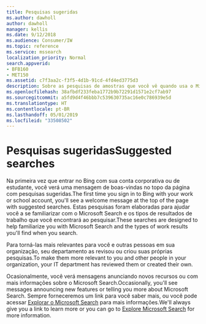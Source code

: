 ```yaml
---
title: Pesquisas sugeridas
ms.author: dawholl
author: dawholl
manager: kellis
ms.date: 9/12/2018
ms.audience: Consumer/IW
ms.topic: reference
ms.service: mssearch
localization_priority: Normal
search.appverid:
- BFB160
- MET150
ms.assetid: c7f3aa2c-f3f5-4d1b-91cd-4fd4ed3775d3
description: Sobre as pesquisas de amostras que você vê quando usa o Microsoft Search
ms.openlocfilehash: 38afbdf233feba1772b9b72291d1571e2cf7ab97
ms.sourcegitcommit: a5fd9d4f46bbb7c539630735ac16e0c786939e5d
ms.translationtype: HT
ms.contentlocale: pt-BR
ms.lasthandoff: 05/01/2019
ms.locfileid: "33508502"
---
```

# <a name="suggested-searches"></a><span data-ttu-id="de090-103">Pesquisas sugeridas</span><span class="sxs-lookup"><span data-stu-id="de090-103">Suggested searches</span></span>

<span data-ttu-id="de090-104">Na primeira vez que entrar no Bing com sua conta corporativa ou de estudante, você verá uma mensagem de boas-vindas no topo da página com pesquisas sugeridas.</span><span class="sxs-lookup"><span data-stu-id="de090-104">The first time you sign in to Bing with your work or school account, you'll see a welcome message at the top of the page with suggested searches.</span></span> <span data-ttu-id="de090-105">Estas pesquisas foram elaboradas para ajudar você a se familiarizar com o Microsoft Search e os tipos de resultados de trabalho que você encontrará ao pesquisar.</span><span class="sxs-lookup"><span data-stu-id="de090-105">These searches are designed to help familiarize you with Microsoft Search and the types of work results you'll find when you search.</span></span>
  
<span data-ttu-id="de090-106">Para torná-las mais relevantes para você e outras pessoas em sua organização, seu departamento as revisou ou criou suas próprias pesquisas.</span><span class="sxs-lookup"><span data-stu-id="de090-106">To make them more relevant to you and other people in your organization, your IT department has reviewed them or created their own.</span></span>
  
<span data-ttu-id="de090-107">Ocasionalmente, você verá mensagens anunciando novos recursos ou com mais informações sobre o Microsoft Search.</span><span class="sxs-lookup"><span data-stu-id="de090-107">Occasionally, you'll see messages announcing new features or telling you more about Microsoft Search.</span></span> <span data-ttu-id="de090-108">Sempre forneceremos um link para você saber mais, ou você pode acessar [Explorar o Microsoft Search](https://www.bing.com/business/explore) para mais informações.</span><span class="sxs-lookup"><span data-stu-id="de090-108">We'll always give you a link to learn more or you can go to [Explore Microsoft Search](https://www.bing.com/business/explore) for more information.</span></span> 

  

